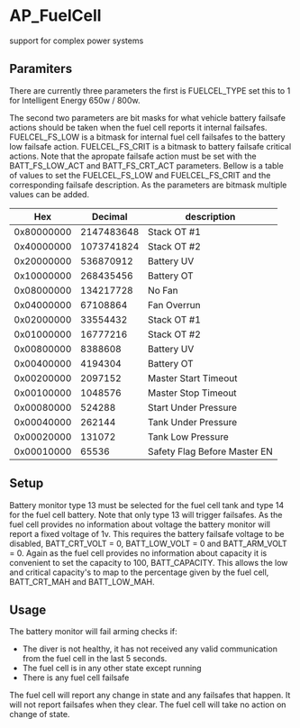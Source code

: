 # AP_FuelCell

support for complex power systems

## Paramiters

There are currently three parameters the first is FUELCEL_TYPE set this to 1 for Intelligent Energy 650w / 800w.

The second two parameters are bit masks for what vehicle battery failsafe actions should be taken when the fuel cell reports it internal failsafes. FUELCEL_FS_LOW is
a bitmask for internal fuel cell failsafes to the battery low failsafe action. FUELCEL_FS_CRIT is a bitmask to battery failsafe critical actions. Note that the apropate failsafe action must be set with the BATT_FS_LOW_ACT and BATT_FS_CRT_ACT parameters. Bellow is a table of values to set the FUELCEL_FS_LOW and FUELCEL_FS_CRIT and the corresponding failsafe description. As the parameters are bitmask multiple values can be added.

| Hex   | Decimal | description |
|-------|---------|-------------|
|0x80000000| 2147483648 | Stack OT #1|
|0x40000000| 1073741824 | Stack OT #2|
|0x20000000| 536870912 | Battery UV|
|0x10000000| 268435456 | Battery OT|
|0x08000000| 134217728 | No Fan|
|0x04000000| 67108864 | Fan Overrun|
|0x02000000| 33554432 | Stack OT #1|
|0x01000000| 16777216 | Stack OT #2|
|0x00800000| 8388608 | Battery UV|
|0x00400000| 4194304 | Battery OT|
|0x00200000| 2097152 | Master Start Timeout|
|0x00100000| 1048576 | Master Stop Timeout|
|0x00080000| 524288 | Start Under Pressure|
|0x00040000| 262144 | Tank Under Pressure|
|0x00020000| 131072 | Tank Low Pressure|
|0x00010000| 65536 | Safety Flag Before Master EN|

## Setup

Battery monitor type 13 must be selected for the fuel cell tank and type 14 for the fuel cell battery. Note that only type 13 will trigger failsafes. As the fuel cell provides no information about voltage the battery monitor will report a fixed voltage of 1v. This requires the battery failsafe voltage to be disabled, BATT_CRT_VOLT = 0, BATT_LOW_VOLT = 0 and BATT_ARM_VOLT = 0. Again as the fuel cell provides no information about capacity it is convenient to set the capacity to 100, BATT_CAPACITY. This allows the low and critical capacity's to map to the percentage given by the fuel cell, BATT_CRT_MAH and BATT_LOW_MAH.

##  Usage

The battery monitor will fail arming checks if:
- The diver is not healthy, it has not received any valid communication from the fuel cell in the last 5 seconds.
- The fuel cell is in any other state except running
- There is any fuel cell failsafe

The fuel cell will report any change in state and any failsafes that happen. It will not report failsafes when they clear. The fuel cell will take no action on change of state.
